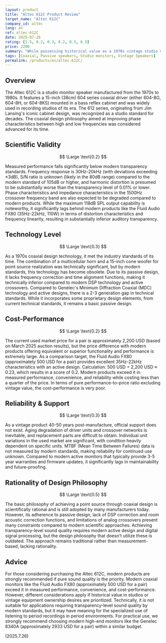 ```yaml
---
layout: product
title: "Altec 612C Product Review"
target_name: "Altec 612C"
company_id: altec
lang: en
ref: altec-612C
date: 2025-07-26
rating: [1.5, 0.2, 0.3, 0.2, 0.3, 0.5]
price: 2200
summary: "While possessing historical value as a 1970s vintage studio monitor, it falls far short of modern transparency standards in measured performance and exhibits poor cost-performance compared to contemporary products with equivalent functionality."
tags: [Coaxial, Passive speakers, Studio monitors, Vintage Speakers]
permalink: /products/en/altec-612C/
---
```

## Overview

The Altec 612C is a studio monitor speaker manufactured from the 1970s to 1980s. It features a 15-inch (38cm) 604 series coaxial driver (either 604-8G, 604-8H, or 604-8KS) mounted in a bass reflex cabinet and was widely used in recording studios of its era. The 612 series, originating from Jim Lansing's iconic cabinet design, was recognized as a studio standard for decades. The coaxial design philosophy aimed at improving phase characteristics between high and low frequencies was considered advanced for its time.

## Scientific Validity

$$ \Large \text{0.2} $$

Measured performance falls significantly below modern transparency standards. Frequency response is 30Hz-20kHz (with deviations exceeding ±3dB), S/N ratio is unknown (likely in the 80dB range) compared to the modern standard of 105dB or higher, and harmonic distortion is presumed to be substantially worse than the transparency level of 0.01% or lower. Phase characteristics and impedance characteristics in the 1500Hz crossover frequency band are also expected to be degraded compared to modern products. While the maximum 118dB SPL output capability is noteworthy, it significantly lags behind modern products like the Fluid Audio FX80 (35Hz-22kHz, 110W) in terms of distortion characteristics and frequency linearity, resulting in substantially inferior auditory transparency.

## Technology Level

$$ \Large \text{0.3} $$

As a 1970s coaxial design technology, it met the industry standards of its time. The combination of a multicellular horn and a 15-inch cone woofer for point source realization was technically significant, but by modern standards, this technology has become obsolete. Due to its passive design, it lacks frequency correction and time alignment functions, making it technically inferior compared to modern DSP technology and active crossovers. Compared to Genelec's Minimum Diffraction Coaxial (MDC) technology and active designs, there is a 2-3 generation gap in technical standards. While it incorporates some proprietary design elements, from current technical standards, it remains a basic passive design.

## Cost-Performance

$$ \Large \text{0.2} $$

The current used market price for a pair is approximately 2,200 USD (based on March 2025 auction results), but the price difference with modern products offering equivalent or superior functionality and performance is extremely large. As a comparison target, the Fluid Audio FX80 (approximately 500 USD for a pair) provides excellent 35Hz-22kHz characteristics with an active design. Calculation: 500 USD ÷ 2,200 USD ≈ 0.23, which results in a score of 0.2. Modern products exceed it in measured performance, convenience, and reliability while costing less than a quarter of the price. In terms of pure performance-to-price ratio excluding vintage value, the cost-performance is very poor.

## Reliability & Support

$$ \Large \text{0.3} $$

As a vintage product 40-50 years post-manufacture, official support does not exist. Aging degradation of driver units and crossover networks is inevitable, and replacement parts are difficult to obtain. Individual unit variations in the used market are significant, with condition heavily dependent on specific units. MTBF (Mean Time Between Failures) data is not measured by modern standards, making reliability for continued use unknown. Compared to modern active monitors that typically provide 3-5 year warranties and firmware updates, it significantly lags in maintainability and future-proofing.

## Rationality of Design Philosophy

$$ \Large \text{0.5} $$

The basic philosophy of achieving a point source through coaxial design is scientifically rational and is still adopted by many manufacturers today. However, its adherence to passive design, lack of DSP correction and room acoustic correction functions, and limitations of analog crossovers present many constraints compared to modern scientific approaches. Achieving transparency-level sound quality requires modern active design and digital signal processing, but the design philosophy that doesn't utilize these is outdated. The approach remains traditional rather than measurement-based, lacking rationality.

## Advice

For those considering purchasing the Altec 612C, modern products are strongly recommended if pure sound quality is the priority. Modern coaxial monitors like the Fluid Audio FX80 (approximately 500 USD for a pair) exceed it in measured performance, convenience, and cost-performance. However, different considerations apply if historical value in studios or vintage equipment ownership desires are prioritized. Technically, it is not suitable for applications requiring transparency-level sound quality by modern standards, but it may have meaning for the specialized use of listening to period recordings in period environments. For practical use, we strongly recommend choosing modern high-end monitors like the Genelec 8340A (approximately 2933 USD for a pair) within a similar budget.

(2025.7.26)
